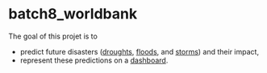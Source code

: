 # batch8_worldbank

The goal of this projet is to 

-   predict future disasters ([droughts](https://github.com/dataforgoodfr/batch8_worldbank/tree/master/model_secheresse), [floods](https://github.com/dataforgoodfr/batch8_worldbank/tree/master/model_innondations), and [storms](https://github.com/dataforgoodfr/batch8_worldbank/tree/master/model_tempetes)) and their impact,
-   represent these predictions on a [dashboard](https://github.com/dataforgoodfr/batch8_worldbank/tree/master/Dashboard).
